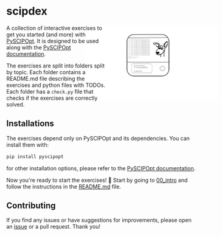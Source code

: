 # scipdex

<div style="float: right; margin-left: -65px; margin-bottom: 10px; margin-right: -50px">
  <img src="logo.png" width="350">
</div>

A collection of interactive exercises to get you started (and more) with [PySCIPOpt](https://github.com/scipopt/PySCIPOpt).
It is designed to be used along with the [PySCIPOpt documentation](https://scipopt.github.io/PySCIPOpt/docs/html/index.html).

The exercises are split into folders split by topic. Each folder contains a README.md file describing the exercises and python files with TODOs.
Each folder has a `check.py` file that checks if the exercises are correctly solved.

## Installations
The exercises depend only on PySCIPOpt and its dependencies. You can install them with:
```bash
pip install pyscipopt
```
for other installation options, please refer to the [PySCIPOpt documentation](https://pyscipopt.readthedocs.io/en/latest/install.html).

Now you're ready to start the exercises! 🚀 Start by going to [00_intro](00_intro) and follow the instructions in the [README.md](00_intro/README.md) file.

## Contributing
If you find any issues or have suggestions for improvements, please open an [issue](https://github.com/mmghannam/scipdex/issues/new/choose) or a pull request. Thank you!